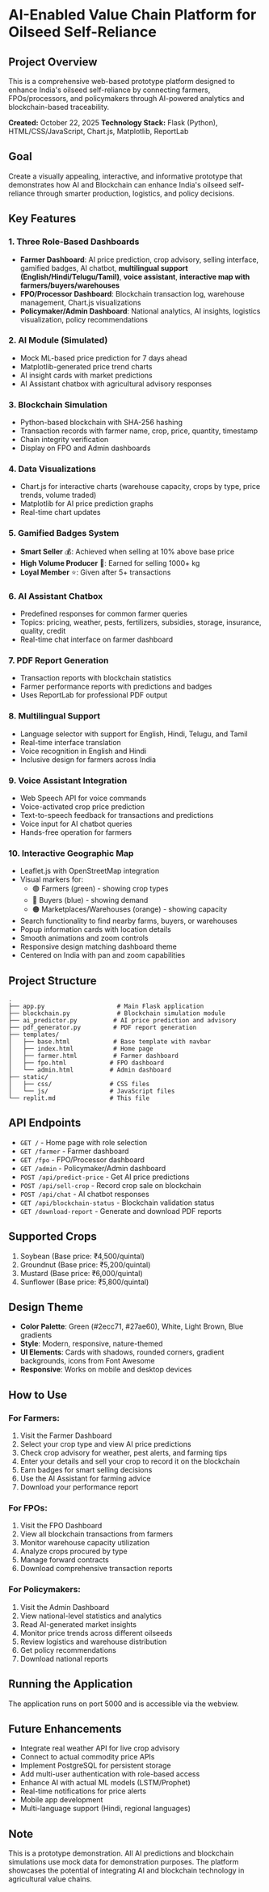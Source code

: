 # AI-Enabled Value Chain Platform for Oilseed Self-Reliance

## Project Overview
This is a comprehensive web-based prototype platform designed to enhance India's oilseed self-reliance by connecting farmers, FPOs/processors, and policymakers through AI-powered analytics and blockchain-based traceability.

**Created:** October 22, 2025
**Technology Stack:** Flask (Python), HTML/CSS/JavaScript, Chart.js, Matplotlib, ReportLab

## Goal
Create a visually appealing, interactive, and informative prototype that demonstrates how AI and Blockchain can enhance India's oilseed self-reliance through smarter production, logistics, and policy decisions.

## Key Features

### 1. Three Role-Based Dashboards
- **Farmer Dashboard**: AI price prediction, crop advisory, selling interface, gamified badges, AI chatbot, **multilingual support (English/Hindi/Telugu/Tamil)**, **voice assistant**, **interactive map with farmers/buyers/warehouses**
- **FPO/Processor Dashboard**: Blockchain transaction log, warehouse management, Chart.js visualizations
- **Policymaker/Admin Dashboard**: National analytics, AI insights, logistics visualization, policy recommendations

### 2. AI Module (Simulated)
- Mock ML-based price prediction for 7 days ahead
- Matplotlib-generated price trend charts
- AI insight cards with market predictions
- AI Assistant chatbox with agricultural advisory responses

### 3. Blockchain Simulation
- Python-based blockchain with SHA-256 hashing
- Transaction records with farmer name, crop, price, quantity, timestamp
- Chain integrity verification
- Display on FPO and Admin dashboards

### 4. Data Visualizations
- Chart.js for interactive charts (warehouse capacity, crops by type, price trends, volume traded)
- Matplotlib for AI price prediction graphs
- Real-time chart updates

### 5. Gamified Badges System
- **Smart Seller** 💰: Achieved when selling at 10% above base price
- **High Volume Producer** 🌾: Earned for selling 1000+ kg
- **Loyal Member** ⭐: Given after 5+ transactions

### 6. AI Assistant Chatbox
- Predefined responses for common farmer queries
- Topics: pricing, weather, pests, fertilizers, subsidies, storage, insurance, quality, credit
- Real-time chat interface on farmer dashboard

### 7. PDF Report Generation
- Transaction reports with blockchain statistics
- Farmer performance reports with predictions and badges
- Uses ReportLab for professional PDF output

### 8. Multilingual Support
- Language selector with support for English, Hindi, Telugu, and Tamil
- Real-time interface translation
- Voice recognition in English and Hindi
- Inclusive design for farmers across India

### 9. Voice Assistant Integration
- Web Speech API for voice commands
- Voice-activated crop price prediction
- Text-to-speech feedback for transactions and predictions
- Voice input for AI chatbot queries
- Hands-free operation for farmers

### 10. Interactive Geographic Map
- Leaflet.js with OpenStreetMap integration
- Visual markers for:
  - 🟢 Farmers (green) - showing crop types
  - 🔵 Buyers (blue) - showing demand
  - 🟠 Marketplaces/Warehouses (orange) - showing capacity
- Search functionality to find nearby farms, buyers, or warehouses
- Popup information cards with location details
- Smooth animations and zoom controls
- Responsive design matching dashboard theme
- Centered on India with pan and zoom capabilities

## Project Structure

```
.
├── app.py                    # Main Flask application
├── blockchain.py             # Blockchain simulation module
├── ai_predictor.py          # AI price prediction and advisory
├── pdf_generator.py         # PDF report generation
├── templates/
│   ├── base.html            # Base template with navbar
│   ├── index.html           # Home page
│   ├── farmer.html          # Farmer dashboard
│   ├── fpo.html            # FPO dashboard
│   └── admin.html          # Admin dashboard
├── static/
│   ├── css/                # CSS files
│   └── js/                 # JavaScript files
└── replit.md               # This file
```

## API Endpoints

- `GET /` - Home page with role selection
- `GET /farmer` - Farmer dashboard
- `GET /fpo` - FPO/Processor dashboard
- `GET /admin` - Policymaker/Admin dashboard
- `POST /api/predict-price` - Get AI price predictions
- `POST /api/sell-crop` - Record crop sale on blockchain
- `POST /api/chat` - AI chatbot responses
- `GET /api/blockchain-status` - Blockchain validation status
- `GET /download-report` - Generate and download PDF reports

## Supported Crops
1. Soybean (Base price: ₹4,500/quintal)
2. Groundnut (Base price: ₹5,200/quintal)
3. Mustard (Base price: ₹6,000/quintal)
4. Sunflower (Base price: ₹5,800/quintal)

## Design Theme
- **Color Palette**: Green (#2ecc71, #27ae60), White, Light Brown, Blue gradients
- **Style**: Modern, responsive, nature-themed
- **UI Elements**: Cards with shadows, rounded corners, gradient backgrounds, icons from Font Awesome
- **Responsive**: Works on mobile and desktop devices

## How to Use

### For Farmers:
1. Visit the Farmer Dashboard
2. Select your crop type and view AI price predictions
3. Check crop advisory for weather, pest alerts, and farming tips
4. Enter your details and sell your crop to record it on the blockchain
5. Earn badges for smart selling decisions
6. Use the AI Assistant for farming advice
7. Download your performance report

### For FPOs:
1. Visit the FPO Dashboard
2. View all blockchain transactions from farmers
3. Monitor warehouse capacity utilization
4. Analyze crops procured by type
5. Manage forward contracts
6. Download comprehensive transaction reports

### For Policymakers:
1. Visit the Admin Dashboard
2. View national-level statistics and analytics
3. Read AI-generated market insights
4. Monitor price trends across different oilseeds
5. Review logistics and warehouse distribution
6. Get policy recommendations
7. Download national reports

## Running the Application
The application runs on port 5000 and is accessible via the webview.

## Future Enhancements
- Integrate real weather API for live crop advisory
- Connect to actual commodity price APIs
- Implement PostgreSQL for persistent storage
- Add multi-user authentication with role-based access
- Enhance AI with actual ML models (LSTM/Prophet)
- Real-time notifications for price alerts
- Mobile app development
- Multi-language support (Hindi, regional languages)

## Note
This is a prototype demonstration. All AI predictions and blockchain simulations use mock data for demonstration purposes. The platform showcases the potential of integrating AI and blockchain technology in agricultural value chains.

